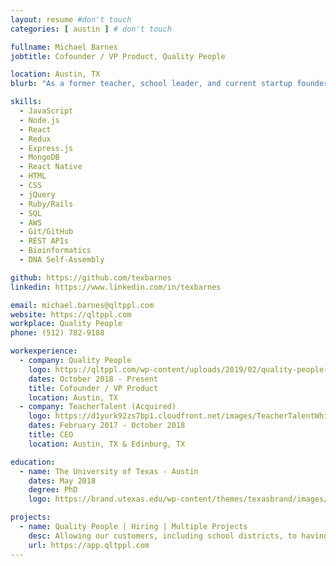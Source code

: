 ```yaml
---
layout: resume #don't touch
categories: [ austin ] # don't touch

fullname: Michael Barnes
jobtitle: Cofounder / VP Product, Quality People

location: Austin, TX
blurb: "As a former teacher, school leader, and current startup founder and investor in the social impact space, my mission is consistent: helping accelerate 'radical equity' in our society ease the anguish and struggle of underresourced communities, families, and individuals."

skills:
  - JavaScript
  - Node.js
  - React
  - Redux
  - Express.js
  - MongoDB
  - React Native
  - HTML
  - CSS
  - jQuery
  - Ruby/Rails
  - SQL
  - AWS
  - Git/GitHub
  - REST APIs
  - Bioinformatics
  - DNA Self-Assembly

github: https://github.com/texbarnes
linkedin: https://www.linkedin.com/in/texbarnes

email: michael.barnes@qltppl.com
website: https://qltppl.com
workplace: Quality People
phone: (512) 782-9188

workexperience:
  - company: Quality People
    logo: https://qltppl.com/wp-content/uploads/2019/02/quality-people-svg.svg
    dates: October 2018 - Present
    title: Cofounder / VP Product
    location: Austin, TX
  - company: TeacherTalent (Acquired)
    logo: https://d1yurk92zs7bp1.cloudfront.net/images/TeacherTalentWhite%402x.png
    dates: February 2017 - October 2018
    title: CEO
    location: Austin, TX & Edinburg, TX

education:
  - name: The University of Texas - Austin
    dates: May 2018
    degree: PhD
    logo: https://brand.utexas.edu/wp-content/themes/texasbrand/images/logos/utexas-primary-horizontal-logo.svg

projects:
  - name: Quality People | Hiring | Multiple Projects
    desc: Allowing our customers, including school districts, to having multiple projects operating at one time!
    url: https://app.qltppl.com
---
```

